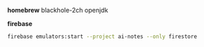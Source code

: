 **homebrew**
blackhole-2ch
openjdk

**firebase**

```bash
firebase emulators:start --project ai-notes --only firestore
```
